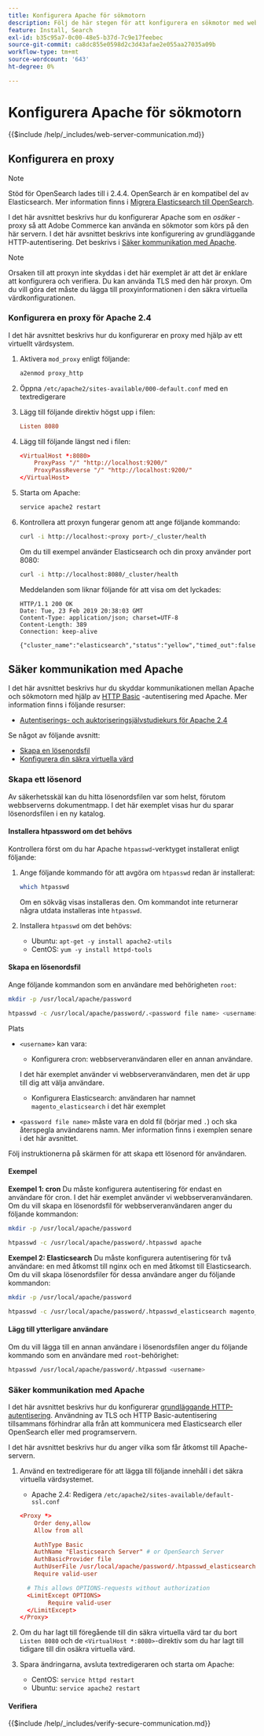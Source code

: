 ```yaml
---
title: Konfigurera Apache för sökmotorn
description: Följ de här stegen för att konfigurera en sökmotor med webbservern Apache för lokala installationer av Adobe Commerce.
feature: Install, Search
exl-id: b35c95a7-0c00-48e5-b37d-7c9e17feebec
source-git-commit: ca8dc855e0598d2c3d43afae2e055aa27035a09b
workflow-type: tm+mt
source-wordcount: '643'
ht-degree: 0%

---
```


# Konfigurera Apache för sökmotorn

{{$include /help/_includes/web-server-communication.md}}

## Konfigurera en proxy

>[!NOTE]
>
>Stöd för OpenSearch lades till i 2.4.4. OpenSearch är en kompatibel del av Elasticsearch. Mer information finns i [Migrera Elasticsearch till OpenSearch](../../../upgrade/prepare/opensearch-migration.md).

I det här avsnittet beskrivs hur du konfigurerar Apache som en *osäker* -proxy så att Adobe Commerce kan använda en sökmotor som körs på den här servern. I det här avsnittet beskrivs inte konfigurering av grundläggande HTTP-autentisering. Det beskrivs i [Säker kommunikation med Apache](#secure-communication-with-apache).

>[!NOTE]
>
>Orsaken till att proxyn inte skyddas i det här exemplet är att det är enklare att konfigurera och verifiera. Du kan använda TLS med den här proxyn. Om du vill göra det måste du lägga till proxyinformationen i den säkra virtuella värdkonfigurationen.

### Konfigurera en proxy för Apache 2.4

I det här avsnittet beskrivs hur du konfigurerar en proxy med hjälp av ett virtuellt värdsystem.

1. Aktivera `mod_proxy` enligt följande:

   ```bash
   a2enmod proxy_http
   ```

1. Öppna `/etc/apache2/sites-available/000-default.conf` med en textredigerare
1. Lägg till följande direktiv högst upp i filen:

   ```conf
   Listen 8080
   ```

1. Lägg till följande längst ned i filen:

   ```conf
   <VirtualHost *:8080>
       ProxyPass "/" "http://localhost:9200/"
       ProxyPassReverse "/" "http://localhost:9200/"
   </VirtualHost>
   ```

1. Starta om Apache:

   ```bash
   service apache2 restart
   ```

1. Kontrollera att proxyn fungerar genom att ange följande kommando:

   ```bash
   curl -i http://localhost:<proxy port>/_cluster/health
   ```

   Om du till exempel använder Elasticsearch och din proxy använder port 8080:

   ```bash
   curl -i http://localhost:8080/_cluster/health
   ```

   Meddelanden som liknar följande för att visa om det lyckades:

   ```
   HTTP/1.1 200 OK
   Date: Tue, 23 Feb 2019 20:38:03 GMT
   Content-Type: application/json; charset=UTF-8
   Content-Length: 389
   Connection: keep-alive
   
   {"cluster_name":"elasticsearch","status":"yellow","timed_out":false,"number_of_nodes":1,"number_of_data_nodes":1,"active_primary_shards":5,"active_shards":5,"relocating_shards":0,"initializing_shards":0,"unassigned_shards":5,"delayed_unassigned_shards":0,"number_of_pending_tasks":0,"number_of_in_flight_fetch":0,"task_max_waiting_in_queue_millis":0,"active_shards_percent_as_number":50.0}
   ```

## Säker kommunikation med Apache

I det här avsnittet beskrivs hur du skyddar kommunikationen mellan Apache och sökmotorn med hjälp av [HTTP Basic](https://datatracker.ietf.org/doc/html/rfc2617) -autentisering med Apache. Mer information finns i följande resurser:

* [Autentiserings- och auktoriseringsjälvstudiekurs för Apache 2.4](https://httpd.apache.org/docs/2.4/howto/auth.html)

Se något av följande avsnitt:

* [Skapa en lösenordsfil](#create-a-password)
* [Konfigurera din säkra virtuella värd](#secure-communication-with-apache)

### Skapa ett lösenord

Av säkerhetsskäl kan du hitta lösenordsfilen var som helst, förutom webbserverns dokumentmapp. I det här exemplet visas hur du sparar lösenordsfilen i en ny katalog.

#### Installera htpassword om det behövs

Kontrollera först om du har Apache `htpasswd`-verktyget installerat enligt följande:

1. Ange följande kommando för att avgöra om `htpasswd` redan är installerat:

   ```bash
   which htpasswd
   ```

   Om en sökväg visas installeras den. Om kommandot inte returnerar några utdata installeras inte `htpasswd`.

1. Installera `htpasswd` om det behövs:

   * Ubuntu: `apt-get -y install apache2-utils`
   * CentOS: `yum -y install httpd-tools`

#### Skapa en lösenordsfil

Ange följande kommandon som en användare med behörigheten `root`:

```bash
mkdir -p /usr/local/apache/password
```

```bash
htpasswd -c /usr/local/apache/password/.<password file name> <username>
```

Plats

* `<username>` kan vara:

   * Konfigurera cron: webbserveranvändaren eller en annan användare.

  I det här exemplet använder vi webbserveranvändaren, men det är upp till dig att välja användare.

   * Konfigurera Elasticsearch: användaren har namnet `magento_elasticsearch` i det här exemplet

* `<password file name>` måste vara en dold fil (börjar med `.`) och ska återspegla användarens namn. Mer information finns i exemplen senare i det här avsnittet.

Följ instruktionerna på skärmen för att skapa ett lösenord för användaren.

#### Exempel

**Exempel 1: cron**
Du måste konfigurera autentisering för endast en användare för cron. I det här exemplet använder vi webbserveranvändaren. Om du vill skapa en lösenordsfil för webbserveranvändaren anger du följande kommandon:

```bash
mkdir -p /usr/local/apache/password
```

```bash
htpasswd -c /usr/local/apache/password/.htpasswd apache
```

**Exempel 2: Elasticsearch**
Du måste konfigurera autentisering för två användare: en med åtkomst till nginx och en med åtkomst till Elasticsearch. Om du vill skapa lösenordsfiler för dessa användare anger du följande kommandon:

```bash
mkdir -p /usr/local/apache/password
```

```bash
htpasswd -c /usr/local/apache/password/.htpasswd_elasticsearch magento_elasticsearch
```

#### Lägg till ytterligare användare

Om du vill lägga till en annan användare i lösenordsfilen anger du följande kommando som en användare med `root`-behörighet:

```bash
htpasswd /usr/local/apache/password/.htpasswd <username>
```

### Säker kommunikation med Apache

I det här avsnittet beskrivs hur du konfigurerar [grundläggande HTTP-autentisering](https://httpd.apache.org/docs/2.2/howto/auth.html). Användning av TLS och HTTP Basic-autentisering tillsammans förhindrar alla från att kommunicera med Elasticsearch eller OpenSearch eller med programservern.

I det här avsnittet beskrivs hur du anger vilka som får åtkomst till Apache-servern.

1. Använd en textredigerare för att lägga till följande innehåll i det säkra virtuella värdsystemet.

   * Apache 2.4: Redigera `/etc/apache2/sites-available/default-ssl.conf`

   ```conf
   <Proxy *>
       Order deny,allow
       Allow from all
   
       AuthType Basic
       AuthName "Elasticsearch Server" # or OpenSearch Server
       AuthBasicProvider file
       AuthUserFile /usr/local/apache/password/.htpasswd_elasticsearch
       Require valid-user
   
     # This allows OPTIONS-requests without authorization
     <LimitExcept OPTIONS>
           Require valid-user
     </LimitExcept>
   </Proxy>
   ```

1. Om du har lagt till föregående till din säkra virtuella värd tar du bort `Listen 8080` och de `<VirtualHost *:8080>`-direktiv som du har lagt till tidigare till din osäkra virtuella värd.

1. Spara ändringarna, avsluta textredigeraren och starta om Apache:

   * CentOS: `service httpd restart`
   * Ubuntu: `service apache2 restart`

#### Verifiera

{{$include /help/_includes/verify-secure-communication.md}}
